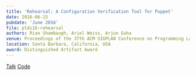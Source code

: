 ```yaml
---
title: 'Rehearsal: A Configuration Verification Tool for Puppet'
date: 2016-06-15
pubdate: 'June 2016'
file: pldi16-rehearsal
authors: Rian Shambaugh, Ariel Weiss, Arjun Guha
venue: Proceedings of the 37th ACM SIGPLAN Conference on Programming Language Design and Implementation (PLDI '16)
location: Santa Barbara, California, USA
award: Distinguished Artifact Award
---
```


[Talk](https://youtu.be/rpHWpmHfl-I)
[Code](https://github.com/plasma-umass/Rehearsal)
